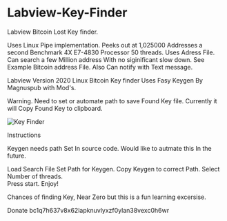 # Labview-Key-Finder
 Labview Bitcoin Lost Key finder.

Uses Linux  Pipe implementation. Peeks out at 1,025000 Addresses a second
Benchmark 4X  E7-4830 Processor 50 threads. Uses Adress File.
Can search a few Million address With no siginificant slow down. 
See Example Bitcoin address File. Also Can notify with Text message. 

Labview Version 2020 Linux Bitcoin Key finder
Uses Fasy Keygen By Magnuspub with Mod's. 

Warning. 
Need to set or automate path to save Found Key file. Currently it will Copy Found Key to clipboard. 


![Key Finder](https://user-images.githubusercontent.com/36019554/180500126-c5626ea6-956f-4d81-bfd4-71770173cb0f.jpg)


Instructions

Keygen needs path Set In source code. Would like to autmate this In the future. 

Load Search File
Set Path for Keygen.
Copy Keygen to correct Path. 
Select Number of threads.  
Press start. Enjoy! 

Chances of finding Key, Near Zero but this is a fun learning excersise. 


Donate  bc1q7h637v8x62lapknuvlyxzf0ylan38vexc0h6wr



